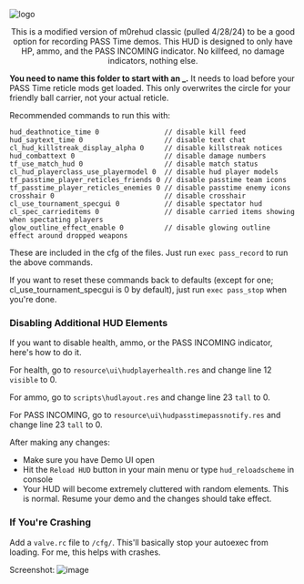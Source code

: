 ![logo](https://i.imgur.com/HVyxIC3.png)

<div align="center">

This is a modified version of m0rehud classic (pulled 4/28/24) to be a good option for recording PASS Time demos. This HUD is designed to only have HP, ammo, and the PASS INCOMING indicator. No killfeed, no damage indicators, nothing else.
</div>

**You need to name this folder to start with an _.** It needs to load before your PASS Time reticle mods get loaded. This only overwrites the circle for your friendly ball carrier, not your actual reticle.

Recommended commands to run this with:
```
hud_deathnotice_time 0                // disable kill feed
hud_saytext_time 0                    // disable text chat
cl_hud_killstreak_display_alpha 0     // disable killstreak notices
hud_combattext 0                      // disable damage numbers
tf_use_match_hud 0                    // disable match status
cl_hud_playerclass_use_playermodel 0  // disable hud player models
tf_passtime_player_reticles_friends 0 // disable passtime team icons
tf_passtime_player_reticles_enemies 0 // disable passtime enemy icons
crosshair 0                           // disable crosshair
cl_use_tournament_specgui 0           // disable spectator hud
cl_spec_carrieditems 0                // disable carried items showing when spectating players
glow_outline_effect_enable 0          // disable glowing outline effect around dropped weapons
```
These are included in the cfg of the files. Just run `exec pass_record` to run the above commands.

If you want to reset these commands back to defaults (except for one; cl_use_tournament_specgui is 0 by default), just run `exec pass_stop` when you're done.

### Disabling Additional HUD Elements

If you want to disable health, ammo, or the PASS INCOMING indicator, here's how to do it.

For health, go to `resource\ui\hudplayerhealth.res` and change line 12 `visible` to 0.

For ammo, go to `scripts\hudlayout.res` and change line 23 `tall` to 0.

For PASS INCOMING, go to `resource\ui\hudpasstimepassnotify.res` and change line 23 `tall` to 0.

After making any changes:
- Make sure you have Demo UI open
- Hit the `Reload HUD` button in your main menu or type `hud_reloadscheme` in console
- Your HUD will become extremely cluttered with random elements. This is normal. Resume your demo and the changes should take effect.

### If You're Crashing

Add a `valve.rc` file to `/cfg/`. This'll basically stop your autoexec from loading. For me, this helps with crashes.

Screenshot:
![image](https://github.com/blakeplusplus/passtime-recording-hud/assets/76140847/d35cfa5c-4f6a-4271-8fc1-9e7124394f60)
